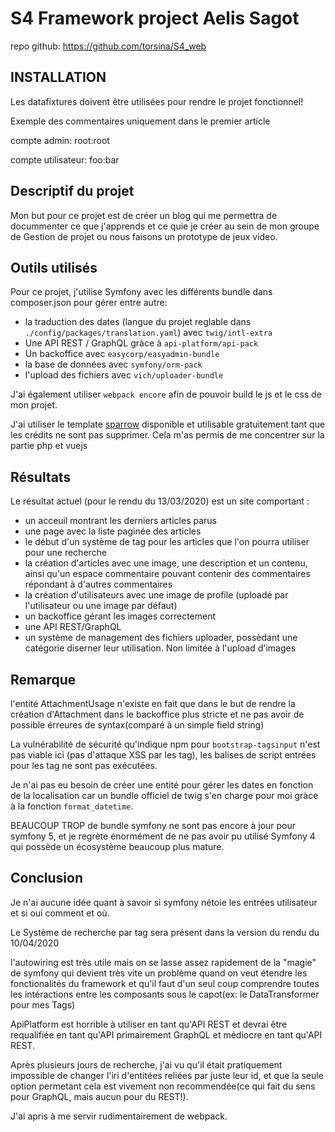 # S4 Framework project Aelis Sagot

repo github: https://github.com/torsina/S4_web

## INSTALLATION

Les datafixtures doivent être utilisées pour rendre le projet fonctionnel!

Exemple des commentaires uniquement dans le premier article

compte admin: root:root

compte utilisateur: foo:bar

## Descriptif du projet

Mon but pour ce projet est de créer un blog qui me permettra de docummenter ce que j'apprends et ce quie je créer au sein de mon groupe de Gestion de projet ou nous faisons un prototype de jeux video.

## Outils utilisés

Pour ce projet, j'utilise Symfony avec les différents bundle dans composer.json pour gérer entre autre:
+ la traduction des dates (langue du projet reglable dans `./config/packages/translation.yaml`) avec `twig/intl-extra`
+ Une API REST / GraphQL gràce à `api-platform/api-pack`
+ Un backoffice avec `easycorp/easyadmin-bundle`
+ la base de données avec `symfony/orm-pack`
+ l'upload des fichiers avec `vich/uploader-bundle`

J'ai également utiliser `webpack encore` afin de pouvoir build le js et le css de mon projet.

J'ai utiliser le template [sparrow](https://www.styleshout.com/free-templates/sparrow/) disponible et utilisable gratuitement tant que les crédits ne sont pas supprimer. Cela m'as permis de me concentrer sur la partie php et vuejs

## Résultats

Le résultat actuel (pour le rendu du 13/03/2020) est un site comportant :
+ un acceuil montrant les derniers articles parus
+ une page avec la liste paginée des articles
+ le début d'un système de tag pour les articles que l'on pourra utiliser pour une recherche
+ la création d'articles avec une image, une description et un contenu, ainsi qu'un espace commentaire pouvant contenir des commentaires répondant à d'autres commentaires
+ la création d'utilisateurs avec une image de profile (uploadé par l'utilisateur ou une image par défaut)
+ un backoffice gérant les images correctement
+ une API REST/GraphQL
+ un système de management des fichiers uploader, possèdant une catégorie diserner leur utilisation. Non limitée à l'upload d'images

## Remarque

l'entité AttachmentUsage n'existe en fait que dans le but de rendre la création d'Attachment dans le backoffice plus stricte et ne pas avoir de possible érreures de syntax(comparé à un simple field string)

La vulnérabilité de sécurité qu'indique npm pour ``bootstrap-tagsinput`` n'est pas viable ici (pas d'attaque XSS par les tag), les balises de script entrées pour les tag ne sont pas exécutées.

Je n'ai pas eu besoin de créer une entité pour gérer les dates en fonction de la localisation car un bundle officiel de twig s'en charge pour moi gràce à la fonction ``format_datetime``.

BEAUCOUP TROP de bundle symfony ne sont pas encore à jour pour symfony 5, et je regrète énormément de ne pas avoir pu utilisé Symfony 4 qui possède un écosystème beaucoup plus mature.

## Conclusion

Je n'ai aucune idée quant à savoir si symfony nétoie les entrées utilisateur et si oui comment et où.

Le Système de recherche par tag sera présent dans la version du rendu du 10/04/2020

l'autowiring est très utile mais on se lasse assez rapidement de la "magie" de symfony qui devient très vite un problème quand on veut étendre les fonctionalités du framework et qu'il faut d'un seul coup comprendre toutes les intéractions entre les composants sous le capot(ex: le DataTransformer pour mes Tags)

ApiPlatform est horrible à utiliser en tant qu'API REST et devrai être requalifiée en tant qu'API primairement GraphQL et médiocre en tant qu'API REST. 

Après plusieurs jours de recherche, j'ai vu qu'il était pratiquement impossible de changer l'iri d'entitées reliées par juste leur id, et que la seule option permetant cela est vivement non recommendée(ce qui fait du sens pour GraphQL, mais aucun pour du REST!). 

J'ai apris à me servir rudimentairement de webpack.







